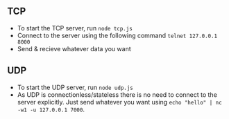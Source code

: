 ## TCP
 - To start the TCP server, run `node tcp.js`
 - Connect to the server using the following command `telnet 127.0.0.1 8000`
 - Send & recieve whatever data you want

## UDP
 - To start the UDP server, run `node udp.js`
 - As UDP is connectionless/stateless there is no need to connect to the server explicitly. Just send whatever you want using `echo "hello" | nc -w1 -u 127.0.0.1 7000`.
